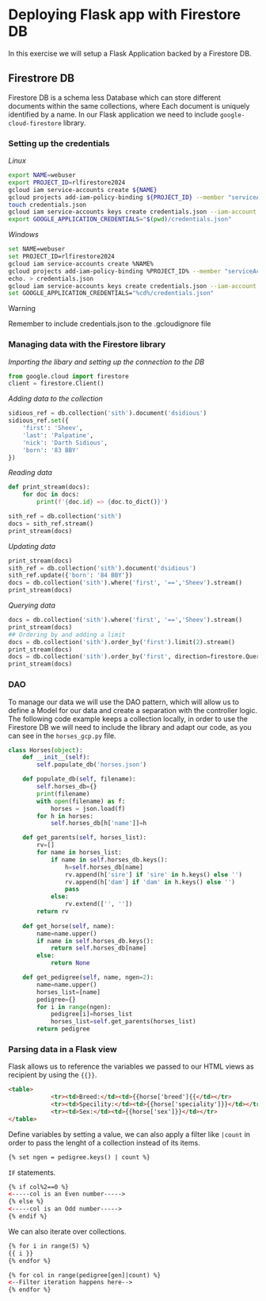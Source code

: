 # Deploying Flask app with Firestore DB
In this exercise we will setup a Flask Application backed by a Firestore DB.

## Firestrore DB
Firestore DB is a schema less Database which can store different documents within the same collections, where Each document is uniquely identified by a name. In our Flask application we need to include `google-cloud-firestore` library.

### Setting up the credentials
*Linux*
```bash
export NAME=webuser
export PROJECT_ID=rlfirestore2024
gcloud iam service-accounts create ${NAME}
gcloud projects add-iam-policy-binding ${PROJECT_ID} --member "serviceAccount:${NAME}@${PROJECT_ID}.iam.gserviceaccount.com" --role "roles/owner"
touch credentials.json
gcloud iam service-accounts keys create credentials.json --iam-account ${NAME}@${PROJECT_ID}.iam.gserviceaccount.com
export GOOGLE_APPLICATION_CREDENTIALS="$(pwd)/credentials.json"
```
*Windows*
```bash
set NAME=webuser
set PROJECT_ID=rlfirestore2024
gcloud iam service-accounts create %NAME%
gcloud projects add-iam-policy-binding %PROJECT_ID% --member "serviceAccount:%NAME%@%PROJECT_ID%.iam.gserviceaccount.com" --role "roles/owner"
echo. > credentials.json
gcloud iam service-accounts keys create credentials.json --iam-account %NAME%@%PROJECT_ID%.iam.gserviceaccount.com
set GOOGLE_APPLICATION_CREDENTIALS="%cd%/credentials.json"
```

> [!WARNING]
> Remember to include credentials.json to the .gcloudignore file

### Managing data with the Firestore library
*Importing the libary and setting up the connection to the DB*
```Python 
from google.cloud import firestore
client = firestore.Client()
```
*Adding data to the collection*
```Python 
sidious_ref = db.collection('sith').document('dsidious')
sidious_ref.set({
    'first': 'Sheev',
    'last': 'Palpatine',
    'nick': 'Darth Sidious',
    'born': '83 BBY'
})
```
*Reading data*
```Python
def print_stream(docs):
    for doc in docs:
        print(f'{doc.id} => {doc.to_dict()}')

sith_ref = db.collection('sith')
docs = sith_ref.stream()
print_stream(docs)
```
*Updating data*
```Python
print_stream(docs)
sith_ref = db.collection('sith').document('dsidious')
sith_ref.update({'born': '84 BBY'})
docs = db.collection('sith').where('first', '==','Sheev').stream()
print_stream(docs)
```
*Querying data*
```Python
docs = db.collection('sith').where('first', '==','Sheev').stream()
print_stream(docs)
## Ordering by and adding a limit
docs = db.collection('sith').order_by('first').limit(2).stream()
print_stream(docs)
docs = db.collection('sith').order_by('first', direction=firestore.Query.DESCENDING).limit(2).stream()
print_stream(docs)
```

### DAO
To manage our data we will use the DAO pattern, which will allow us to define a Model for our data and create a separation with the controller logic. The following code example keeps a collection locally, in order to use the Firestore DB we will need to include the library and adapt our code, as you can see in the `horses_gcp.py` file.

```python
class Horses(object):
    def __init__(self):
        self.populate_db('horses.json')

    def populate_db(self, filename):
        self.horses_db={}
        print(filename)
        with open(filename) as f:
            horses = json.load(f)
        for h in horses:
            self.horses_db[h['name']]=h

    def get_parents(self, horses_list):
        rv=[]
        for name in horses_list:
            if name in self.horses_db.keys():
                h=self.horses_db[name]
                rv.append(h['sire'] if 'sire' in h.keys() else '')
                rv.append(h['dam'] if 'dam' in h.keys() else '')
                pass
            else:
                rv.extend(['', ''])
        return rv
    
    def get_horse(self, name):
        name=name.upper()
        if name in self.horses_db.keys():
            return self.horses_db[name]
        else:
            return None

    def get_pedigree(self, name, ngen=2):
        name=name.upper()
        horses_list=[name]
        pedigree={}
        for i in range(ngen):
            pedigree[i]=horses_list
            horses_list=self.get_parents(horses_list)
        return pedigree
```

### Parsing data in a Flask view
Flask allows us to reference the variables we passed to our HTML views as recipient by using the `{{}}`.
```HTML
<table>
            <tr><td>Breed:</td><td>{{horse['breed']{{</td></tr>
            <tr><td>Specility:</td><td>{{horse['speciality']}}</td></tr>
            <tr><td>Sex:</td><td>{{horse['sex']}}</td></tr>
</table>
```
Define variables by setting a value, we can also apply a filter like `|count` in order to pass the lenght of a collection instead of its items.
```HTML
{% set ngen = pedigree.keys() | count %}
```
`IF` statements.
```HTML
{% if col%2==0 %}
<-----col is an Even number----->
{% else %}
<-----col is an Odd number----->
{% endif %}
```

We can also iterate over collections.
```HTML
{% for i in range(5) %}
{{ i }} 
{% endfor %}

{% for col in range(pedigree[gen]|count) %}
<--Filter iteration happens here-->
{% endfor %}
```

